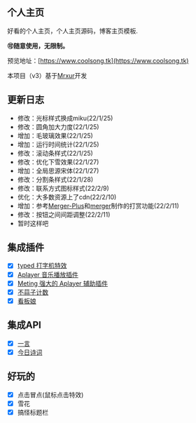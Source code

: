 ## 个人主页

好看的个人主页，个人主页源码，博客主页模板.

**🉑️随意使用，无限制。**

预览地址：[https://www.coolsong.tk](https://www.coolsong.tk)

本项目（v3）基于[Mrxur](https://github.com/mrxur/home)开发

## 更新日志
- 修改：光标样式换成miku(22/1/25)
- 修改：圆角加大力度(22/1/25)
- 增加：毛玻璃效果(22/1/25)
- 增加：运行时间统计(22/1/25)
- 修改：滚动条样式(22/1/25)
- 修改：优化下雪效果(22/1/27)
- 增加：全局思源宋体(22/1/27)
- 修改：分割条样式(22/1/28)
- 修改：联系方式图标样式(22/2/9)
- 优化：大多数资源上了cdn(22/2/10)
- 增加：参考[Merger-Plus](https://github.com/idealclover/Merger-Plus)和[merger](https://github.com/qr-merger/merger)制作的打赏功能(22/2/11)
- 修改：按钮之间间距调整(22/2/11)
- 暂时这样吧

## 集成插件

- [x] [typed 打字机特效](https://github.com/mattboldt/typed.js/)
- [x] [Aplayer 音乐播放插件](https://github.com/MoePlayer/APlayer)
- [x] [Meting 强大的 Aplayer 辅助插件](https://github.com/metowolf/MetingJS)
- [x] [不蒜子计数](http://busuanzi.ibruce.info/)
- [x] [看板娘](https://github.com/stevenjoezhang/live2d-widget)

## 集成API

- [x] [一言](https://hitokoto.cn/)
- [x] [今日诗词](https://www.jinrishici.com/)

## 好玩的

- [x] 点击冒点(鼠标点击特效)
- [x] 雪花
- [x] 搞怪标题栏 